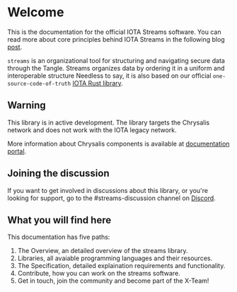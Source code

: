 # Welcome

This is the documentation for the official IOTA Streams software. You can read more about core principles behind IOTA Streams in the following blog [post](https://blog.iota.org/iota-streams-alpha-7e91ee326ac0/).

`streams` is an organizational tool for structuring and navigating secure data through the Tangle. Streams organizes data by ordering it in a uniform and interoperable structure Needless to say, it is also based on our official `one-source-code-of-truth` [IOTA Rust library](https://github.com/iotaledger/iota.rs).

## Warning

This library is in active development. The library targets the Chrysalis network and does not work with the IOTA legacy network.

More information about Chrysalis components is available at [documentation portal](https://chrysalis.docs.iota.org/).

## Joining the discussion

If you want to get involved in discussions about this library, or you're looking for support, go to the #streams-discussion channel on [Discord](https://discord.iota.org).

## What you will find here

This documentation has five paths:

1. The Overview, an detailed overview of the streams library.
2. Libraries, all avaiable programming languages and their resources.
3. The Specification, detailed explaination requirements and functionality.
4. Contribute, how you can work on the streams software.
5. Get in touch, join the community and become part of the X-Team!
